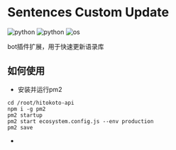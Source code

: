 # Sentences Custom Update

![python](https://img.shields.io/badge/Version-1.1.0-cyan) ![python](https://img.shields.io/badge/Python-3.11.0-blue) ![os](https://img.shields.io/badge/OS-All-orange)

bot插件扩展，用于快速更新语录库

## 如何使用

- 安装并运行pm2
```
cd /root/hitokoto-api
npm i -g pm2
pm2 startup
pm2 start ecosystem.config.js --env production
pm2 save
```
- 